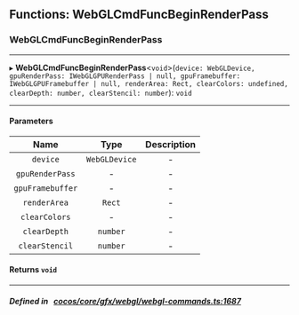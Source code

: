 ## Functions: WebGLCmdFuncBeginRenderPass

### WebGLCmdFuncBeginRenderPass


___
▸ **WebGLCmdFuncBeginRenderPass**<`void`\>(`device: WebGLDevice, gpuRenderPass: IWebGLGPURenderPass | null, gpuFramebuffer: IWebGLGPUFramebuffer | null, renderArea: Rect, clearColors: undefined, clearDepth: number, clearStencil: number`): `void`
___


#### Parameters

| Name | Type | Description |
| :------: | :------: | :------: |
| `device` | `WebGLDevice` | - |
| `gpuRenderPass` | - | - |
| `gpuFramebuffer` | - | - |
| `renderArea` | `Rect` | - |
| `clearColors` | - | - |
| `clearDepth` | `number` | - |
| `clearStencil` | `number` | - |

#### Returns `void` 
___


##### Defined in &nbsp;   [cocos/core/gfx/webgl/webgl-commands.ts:1687](https://github.com/cocos-creator/engine/blob/c7bf6b8a9/cocos/core/gfx/webgl/webgl-commands.ts#L1687)&nbsp;
